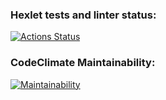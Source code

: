 ### Hexlet tests and linter status:
[![Actions Status](https://github.com/nidges/backend-project-lvl1/workflows/hexlet-check/badge.svg?branch=)](https://github.com/nidges/backend-project-lvl1/actions?query=branch:)

### CodeClimate Maintainability:
[![Maintainability](https://api.codeclimate.com/v1/badges/a99a88d28ad37a79dbf6/maintainability)](https://codeclimate.com/github/codeclimate/codeclimate/maintainability)
